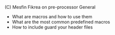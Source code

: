 (C) Mesfin Fikrea on pre-processor
General
* What are macros and how to use them
* What are the most common predefined macros
* How to include guard your header files
